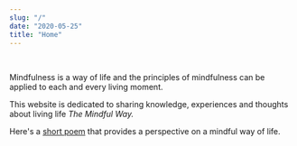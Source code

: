 ```yaml
---
slug: "/"
date: "2020-05-25"
title: "Home"
---
```

<br>

Mindfulness is a way of life and the principles of mindfulness can be applied to each and every living moment.

This website is dedicated to sharing knowledge, experiences and thoughts about living life <i>The Mindful Way.</i>

Here's a [short poem](/poems/the-mindful-way) that provides a perspective on a mindful way of life.

